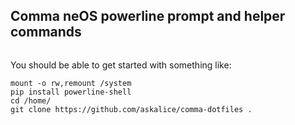 ## Comma neOS powerline prompt and helper commands

<img src="https://emu.bz/xmf" alt="" />

You should be able to get started with something like:
```
mount -o rw,remount /system
pip install powerline-shell
cd /home/
git clone https://github.com/askalice/comma-dotfiles .
```
